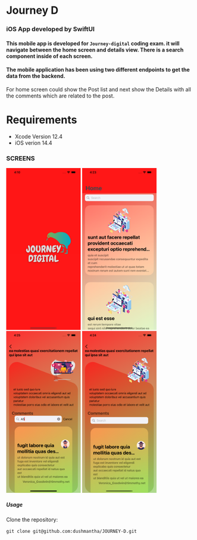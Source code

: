 
# Journey D

### iOS App developed by SwiftUI

 #### This mobile app is developed for `Journey-digital` coding exam. it will navigate between the home screen and details view. There is a search component inside of each screen. 
 
 #### The mobile application has been using two different endpoints to get the data from the backend. 
 For home screen could show the Post list and next show the Details with all the comments which are related to the post.

# Requirements
-  Xcode Version 12.4 
-  iOS verion 14.4


### SCREENS
<img src = "Screen/splash.png" width = "200" hight = "420"> <img src = "Screen/home.png" width = "200" hight = "420">
<img src = "Screen/comments-search.png" width = "200" hight = "420"> <img src = "Screen/details.png" width = "200" hight = "420">


##### Usage

Clone the repository:

```shell
git clone git@github.com:dushmantha/JOURNEY-D.git
```
